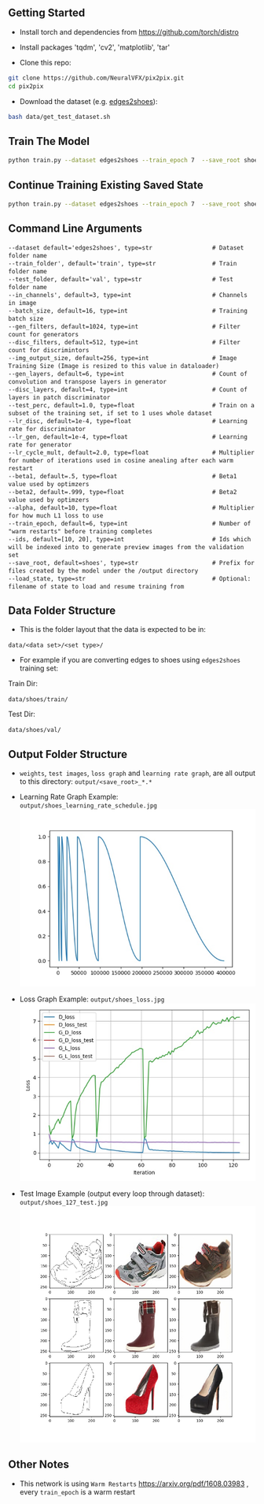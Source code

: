 
## Getting Started
- Install torch and dependencies from https://github.com/torch/distro
- Install packages 'tqdm', 'cv2', 'matplotlib', 'tar'

- Clone this repo:
```bash
git clone https://github.com/NeuralVFX/pix2pix.git
cd pix2pix
```
- Download the dataset (e.g. [edges2shoes](https://people.eecs.berkeley.edu/~tinghuiz/projects/pix2pix/datasets/edges2shoes.tar.gz)):
```bash
bash data/get_test_dataset.sh
```

## Train The Model
```bash
python train.py --dataset edges2shoes --train_epoch 7  --save_root shoes 
```

## Continue Training Existing Saved State
```bash
python train.py --dataset edges2shoes --train_epoch 7  --save_root shoes  --load_state output/shoes_3.json
```

## Command Line Arguments

```
--dataset default='edges2shoes', type=str                 # Dataset folder name
--train_folder', default='train', type=str                # Train folder name
--test_folder, default='val', type=str                    # Test folder name
--in_channels', default=3, type=int                       # Channels in image
--batch_size, default=16, type=int                        # Training batch size
--gen_filters, default=1024, type=int                     # Filter count for generators
--disc_filters, default=512, type=int                     # Filter count for discrimintors
--img_output_size, default=256, type=int                  # Image Training Size (Image is resized to this value in dataloader)
--gen_layers, default=6, type=int                         # Count of convolution and transpose layers in generator
--disc_layers, default=4, type=int                        # Count of layers in patch discriminator
--test_perc, default=1.0, type=float                      # Train on a subset of the training set, if set to 1 uses whole dataset
--lr_disc, default=1e-4, type=float                       # Learning rate for discriminator
--lr_gen, default=1e-4, type=float                        # Learning rate for generator
--lr_cycle_mult, default=2.0, type=float                  # Multiplier for number of iterations used in cosine anealing after each warm restart
--beta1, default=.5, type=float                           # Beta1 value used by optimzers
--beta2, default=.999, type=float                         # Beta2 value used by optimzers
--alpha, default=10, type=float                           # Multiplier for how much L1 loss to use
--train_epoch, default=6, type=int                        # Number of "warm restarts" before training completes
--ids, default=[10, 20], type=int                         # Ids which will be indexed into to generate preview images from the validation set
--save_root, default=shoes', type=str                     # Prefix for files created by the model under the /output directory
--load_state, type=str                                    # Optional: filename of state to load and resume training from
```

## Data Folder Structure

- This is the folder layout that the data is expected to be in:

`data/<data set>/<set type>/`

- For example if you are converting edges to shoes using `edges2shoes` training set:

Train Dir:

`data/shoes/train/`

Test Dir:

`data/shoes/val/`

## Output Folder Structure

- `weights`, `test images`, `loss graph` and `learning rate graph`, are all output to this directory: `output/<save_root>_*.*`

- Learning Rate Graph Example: `output/shoes_learning_rate_schedule.jpg`
![](output/shoes_learning_rate_schedule.jpg)

- Loss Graph Example: `output/shoes_loss.jpg`
![](output/shoes_loss.jpg)

- Test Image Example (output every loop through dataset): `output/shoes_127_test.jpg`
![](output/shoes_127_test.jpg)

## Other Notes

- This network is using `Warm Restarts` https://arxiv.org/pdf/1608.03983 , every `train_epoch` is a warm restart
